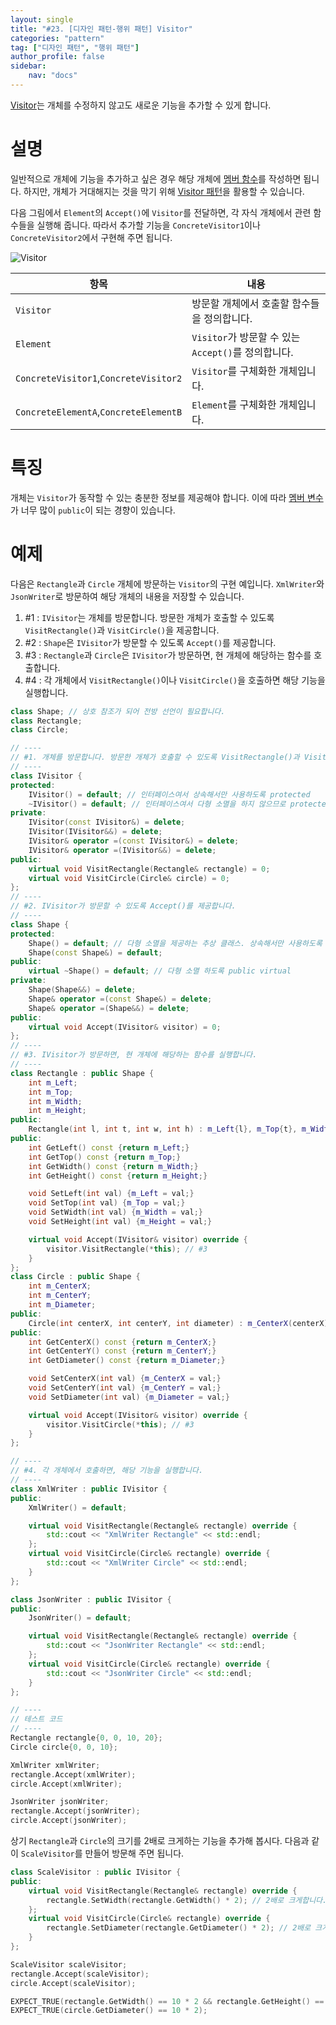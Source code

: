 ```yaml
---
layout: single
title: "#23. [디자인 패턴-행위 패턴] Visitor"
categories: "pattern"
tag: ["디자인 패턴", "행위 패턴"]
author_profile: false
sidebar: 
    nav: "docs"
---
```


[Visitor](https://tango1202.github.io/pattern/pattern-visitor/)는 개체를 수정하지 않고도 새로운 기능을 추가할 수 있게 합니다.

# 설명

일반적으로 개체에 기능을 추가하고 싶은 경우 해당 개체에 [멤버 함수](https://tango1202.github.io/legacy-cpp-oop/legacy-cpp-oop-member-function/#%EB%A9%A4%EB%B2%84-%ED%95%A8%EC%88%98)를 작성하면 됩니다. 하지만, 개체가 거대해지는 것을 막기 위해 [Visitor 패턴](https://tango1202.github.io/pattern/pattern-visitor/)을 활용할 수 있습니다.

다음 그림에서 `Element`의 `Accept()`에 `Visitor`를 전달하면, 각 자식 개체에서 관련 함수들을 실행해 줍니다. 따라서 추가할 기능을 `ConcreteVisitor1`이나 `ConcreteVisitor2`에서 구현해 주면 됩니다.

![Visitor](https://github.com/tango1202/tango1202.github.io/assets/133472501/f93b9bab-9a45-412e-8151-8274480990e6)

|항목|내용|
|--|--|
|`Visitor`|방문할 개체에서 호출할 함수들을 정의합니다.|
|`Element`|`Visitor`가 방문할 수 있는 `Accept()`를 정의합니다.|
|`ConcreteVisitor1`,`ConcreteVisitor2`|`Visitor`를 구체화한 개체입니다.|
|`ConcreteElementA`,`ConcreteElementB`|`Element`를 구체화한 개체입니다.|

# 특징

개체는 `Visitor`가 동작할 수 있는 충분한 정보를 제공해야 합니다. 이에 따라 [멤버 변수](https://tango1202.github.io/legacy-cpp-oop/legacy-cpp-oop-member-variable/)가 너무 많이 `public`이 되는 경향이 있습니다.

# 예제

다음은 `Rectangle`과 `Circle` 개체에 방문하는 `Visitor`의 구현 예입니다. `XmlWriter`와 `JsonWriter`로 방문하여 해당 개체의 내용을 저장할 수 있습니다.

1. #1 : `IVisitor`는 개체를 방문합니다. 방문한 개체가 호출할 수 있도록 `VisitRectangle()`과 `VisitCircle()`을 제공합니다.
2. #2 : `Shape`은 `IVisitor`가 방문할 수 있도록 `Accept()`를 제공합니다.
3. #3 : `Rectangle`과 `Circle`은 `IVisitor`가 방문하면, 현 개체에 해당하는 함수를 호출합니다.
4. #4 : 각 개체에서 `VisitRectangle()`이나 `VisitCircle()`을 호출하면 해당 기능을 실행합니다.

```cpp
class Shape; // 상호 참조가 되어 전방 선언이 필요합니다.
class Rectangle;
class Circle;

// ----
// #1. 개체를 방문합니다. 방문한 개체가 호출할 수 있도록 VisitRectangle()과 VisitCircle()을 제공합니다.
// ----
class IVisitor {
protected:
    IVisitor() = default; // 인터페이스여서 상속해서만 사용하도록 protected
    ~IVisitor() = default; // 인터페이스여서 다형 소멸을 하지 않으므로 protected non-virtual
private:
    IVisitor(const IVisitor&) = delete;
    IVisitor(IVisitor&&) = delete;
    IVisitor& operator =(const IVisitor&) = delete;
    IVisitor& operator =(IVisitor&&) = delete;
public:
    virtual void VisitRectangle(Rectangle& rectangle) = 0;
    virtual void VisitCircle(Circle& circle) = 0;
};
// ----
// #2. IVisitor가 방문할 수 있도록 Accept()를 제공합니다.
// ----
class Shape {
protected:
    Shape() = default; // 다형 소멸을 제공하는 추상 클래스. 상속해서만 사용하도록 protected
    Shape(const Shape&) = default; 
public:
    virtual ~Shape() = default; // 다형 소멸 하도록 public virtual 
private:
    Shape(Shape&&) = delete; 
    Shape& operator =(const Shape&) = delete; 
    Shape& operator =(Shape&&) = delete;   
public:
    virtual void Accept(IVisitor& visitor) = 0;
};
// ----
// #3. IVisitor가 방문하면, 현 개체에 해당하는 함수를 실행합니다.
// ----
class Rectangle : public Shape {
    int m_Left;
    int m_Top;
    int m_Width;
    int m_Height;
public:
    Rectangle(int l, int t, int w, int h) : m_Left{l}, m_Top{t}, m_Width{w}, m_Height{h} {}
public:
    int GetLeft() const {return m_Left;}
    int GetTop() const {return m_Top;}
    int GetWidth() const {return m_Width;}
    int GetHeight() const {return m_Height;}

    void SetLeft(int val) {m_Left = val;}
    void SetTop(int val) {m_Top = val;}
    void SetWidth(int val) {m_Width = val;}
    void SetHeight(int val) {m_Height = val;}   

    virtual void Accept(IVisitor& visitor) override {
        visitor.VisitRectangle(*this); // #3
    }
};
class Circle : public Shape {
    int m_CenterX;
    int m_CenterY;
    int m_Diameter;
public:
    Circle(int centerX, int centerY, int diameter) : m_CenterX(centerX), m_CenterY(centerY), m_Diameter(diameter) {}
public:
    int GetCenterX() const {return m_CenterX;}
    int GetCenterY() const {return m_CenterY;}
    int GetDiameter() const {return m_Diameter;}

    void SetCenterX(int val) {m_CenterX = val;}
    void SetCenterY(int val) {m_CenterY = val;}
    void SetDiameter(int val) {m_Diameter = val;}

    virtual void Accept(IVisitor& visitor) override {
        visitor.VisitCircle(*this); // #3
    }
};

// ----
// #4. 각 개체에서 호출하면, 해당 기능을 실행합니다.
// ----
class XmlWriter : public IVisitor {
public:
    XmlWriter() = default;

    virtual void VisitRectangle(Rectangle& rectangle) override {
        std::cout << "XmlWriter Rectangle" << std::endl; 
    };
    virtual void VisitCircle(Circle& rectangle) override {
        std::cout << "XmlWriter Circle" << std::endl; 
    }
};

class JsonWriter : public IVisitor {
public:
    JsonWriter() = default;

    virtual void VisitRectangle(Rectangle& rectangle) override {
        std::cout << "JsonWriter Rectangle" << std::endl; 
    };
    virtual void VisitCircle(Circle& rectangle) override {
        std::cout << "JsonWriter Circle" << std::endl; 
    }
};

// ----
// 테스트 코드
// ----
Rectangle rectangle{0, 0, 10, 20};
Circle circle{0, 0, 10};

XmlWriter xmlWriter;
rectangle.Accept(xmlWriter);
circle.Accept(xmlWriter);

JsonWriter jsonWriter;
rectangle.Accept(jsonWriter);
circle.Accept(jsonWriter);  
```

상기 `Rectangle`과 `Circle`의 크기를 2배로 크게하는 기능을 추가해 봅시다. 다음과 같이 `ScaleVisitor`를 만들어 방문해 주면 됩니다.

```cpp
class ScaleVisitor : public IVisitor {
public:
    virtual void VisitRectangle(Rectangle& rectangle) override {
        rectangle.SetWidth(rectangle.GetWidth() * 2); // 2배로 크게합니다.
    };
    virtual void VisitCircle(Circle& rectangle) override {
        rectangle.SetDiameter(rectangle.GetDiameter() * 2); // 2배로 크게 합니다.
    }
};

ScaleVisitor scaleVisitor; 
rectangle.Accept(scaleVisitor);
circle.Accept(scaleVisitor);

EXPECT_TRUE(rectangle.GetWidth() == 10 * 2 && rectangle.GetHeight() == 20 * 2);
EXPECT_TRUE(circle.GetDiameter() == 10 * 2);  
```